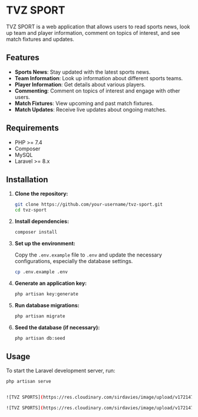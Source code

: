 # TVZ SPORT

TVZ SPORT is a web application that allows users to read sports news, look up team and player information, comment on topics of interest, and see match fixtures and updates.

## Features

- **Sports News**: Stay updated with the latest sports news.
- **Team Information**: Look up information about different sports teams.
- **Player Information**: Get details about various players.
- **Commenting**: Comment on topics of interest and engage with other users.
- **Match Fixtures**: View upcoming and past match fixtures.
- **Match Updates**: Receive live updates about ongoing matches.

## Requirements

- PHP >= 7.4
- Composer
- MySQL
- Laravel >= 8.x

## Installation

1. **Clone the repository:**

    ```bash
    git clone https://github.com/your-username/tvz-sport.git
    cd tvz-sport
    ```

2. **Install dependencies:**

    ```bash
    composer install
    ```

3. **Set up the environment:**

    Copy the `.env.example` file to `.env` and update the necessary configurations, especially the database settings.

    ```bash
    cp .env.example .env
    ```

4. **Generate an application key:**

    ```bash
    php artisan key:generate
    ```

5. **Run database migrations:**

    ```bash
    php artisan migrate
    ```

6. **Seed the database (if necessary):**

    ```bash
    php artisan db:seed
    ```

## Usage

To start the Laravel development server, run:

```bash
php artisan serve


![TVZ SPORTS](https://res.cloudinary.com/sirdavies/image/upload/v1721473512/readme/Screenshot_2024-07-20_at_12.00.13_PM_daymne.png)

![TVZ SPORTS](https://res.cloudinary.com/sirdavies/image/upload/v1721473513/readme/Screenshot_2024-07-20_at_11.58.04_AM_q9xxid.png)